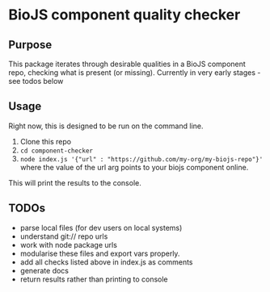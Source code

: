 # BioJS component quality checker

## Purpose
 This package iterates through desirable qualities in a BioJS component repo,
 checking what is present (or missing). Currently in very early stages - see todos below

## Usage

Right now, this is designed to be run on the command line.

1. Clone this repo
2. `cd component-checker`
3. `node index.js '{"url" : "https://github.com/my-org/my-biojs-repo"}'` where the value of the url arg points to your biojs component online. 

This will print the results to the console.

## TODOs

- parse local files (for dev users on local systems)
- understand git:// repo urls
- work with node package urls
- modularise these files and export vars properly.
- add all checks listed above in index.js as comments
- generate docs
- return results rather than printing to console
